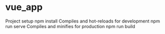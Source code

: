 # vue_app
Project setup
npm install
Compiles and hot-reloads for development
npm run serve
Compiles and minifies for production
npm run build

